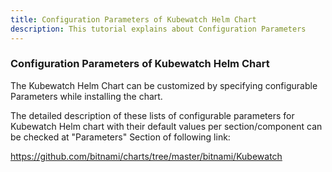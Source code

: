 ```yaml
---
title: Configuration Parameters of Kubewatch Helm Chart
description: This tutorial explains about Configuration Parameters
---
```



### Configuration Parameters of Kubewatch Helm Chart

The Kubewatch Helm Chart can be customized by specifying configurable Parameters while installing the chart.

The detailed description of these lists of configurable parameters for Kubewatch Helm chart with their default values per section/component can be checked at "Parameters" Section of following link:

https://github.com/bitnami/charts/tree/master/bitnami/Kubewatch
